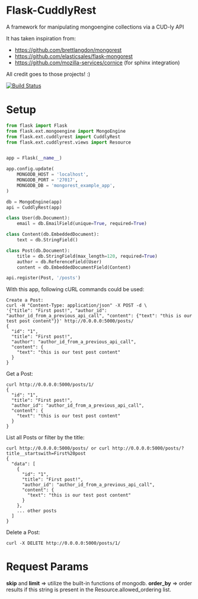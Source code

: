 Flask-CuddlyRest
===============
A framework for manipulating mongoengine collections via a CUD-ly API

It has taken inspiration from:
 - https://github.com/brettlangdon/mongorest
 - https://github.com/elasticsales/flask-mongorest
 - https://github.com/mozilla-services/cornice (for sphinx integration)

All credit goes to those projects! :)

[![Build Status](https://travis-ci.org/wuurrd/Flask-CuddlyRest.png)](https://travis-ci.org/wuurrd/Flask-CuddlyRest)

Setup
=====

``` python
from flask import Flask
from flask.ext.mongoengine import MongoEngine
from flask.ext.cuddlyrest import CuddlyRest
from flask.ext.cuddlyrest.views import Resource


app = Flask(__name__)

app.config.update(
    MONGODB_HOST = 'localhost',
    MONGODB_PORT = '27017',
    MONGODB_DB = 'mongorest_example_app',
)

db = MongoEngine(app)
api = CuddlyRest(app)

class User(db.Document):
    email = db.EmailField(unique=True, required=True)

class Content(db.EmbeddedDocument):
    text = db.StringField()

class Post(db.Document):
    title = db.StringField(max_length=120, required=True)
    author = db.ReferenceField(User)
    content = db.EmbeddedDocumentField(Content)

api.register(Post, '/posts')
```

With this app, following cURL commands could be used:
```
Create a Post:
curl -H "Content-Type: application/json" -X POST -d \
'{"title": "First post!", "author_id": "author_id_from_a_previous_api_call", "content": {"text": "this is our test post content"}}' http://0.0.0.0:5000/posts/
{
  "id": "1",
  "title": "First post!",
  "author": "author_id_from_a_previous_api_call",
  "content": {
    "text": "this is our test post content"
  }
}
```
Get a Post:
```
curl http://0.0.0.0:5000/posts/1/
{
  "id": "1",
  "title": "First post!",
  "author_id": "author_id_from_a_previous_api_call",
  "content": {
    "text": "this is our test post content"
  }
}
```
List all Posts or filter by the title:
```
curl http://0.0.0.0:5000/posts/ or curl http://0.0.0.0:5000/posts/?title__startswith=First%20post
{
  "data": [
    {
      "id": "1",
      "title": "First post!",
      "author_id": "author_id_from_a_previous_api_call",
      "content": {
        "text": "this is our test post content"
      }
    },
    ... other posts
  ]
}
```
Delete a Post:
```
curl -X DELETE http://0.0.0.0:5000/posts/1/
```

Request Params
==============

**skip** and **limit** => utilize the built-in functions of mongodb.
**order_by** => order results if this string is present in the Resource.allowed_ordering list.
